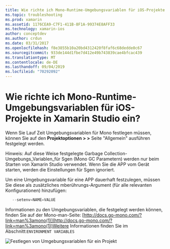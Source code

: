 ```yaml
---
title: Wie richte ich Mono-Runtime-Umgebungsvariablen für iOS-Projekte in Xamarin Studio ein?
ms.topic: troubleshooting
ms.prod: xamarin
ms.assetid: 1176CEA9-C7F1-411B-8F1A-99374E8AFF33
ms.technology: xamarin-ios
author: conceptdev
ms.author: crdun
ms.date: 03/31/2017
ms.openlocfilehash: f8e3855b10a20bd4312420f8faf6c68dedde0c67
ms.sourcegitcommit: 933de144d1fbe7d412e49b743839cae4bfcac439
ms.translationtype: MT
ms.contentlocale: de-DE
ms.lasthandoff: 09/04/2019
ms.locfileid: "70292092"
---
```

# <a name="how-do-i-set-mono-runtime-environment-variables-for-ios-projects-in-xamarin-studio"></a>Wie richte ich Mono-Runtime-Umgebungsvariablen für iOS-Projekte in Xamarin Studio ein?

Wenn Sie Lauf Zeit Umgebungsvariablen für Mono festlegen müssen, können Sie auf den **Projektoptionen > >** Seite "Allgemein" ausführen festgelegt werden.

Hinweis: Auf diese Weise festgelegte Garbage Collection-Umgebungs\_Variablen\_für Sgen (Mono GC Parametern) werden nur beim Starten von Xamarin Studio verwendet. Wenn Sie die APP vom Gerät starten, werden die Einstellungen für Sgen ignoriert. 

Um eine Umgebungsvariable für eine APP dauerhaft festzulegen, müssen Sie diese als zusätzliches mberührungs-Argument (für alle relevanten Konfigurationen) hinzufügen:

```csharp
   --setenv=NAME=VALUE
```

Informationen zu den Umgebungsvariablen, die festgelegt werden können, finden Sie auf der Mono-man-Seite:  [http://docs.go-mono.com/?link=man%3amono(1)](http://docs.go-mono.com/?link=man%3amono(1))Weitere Informationen finden Sie im Abschnitt:`ENVIRONMENT VARIABLES`

![](xs-mono-runtime-images/environment-variables.jpg "Festlegen von Umgebungsvariablen für ein Projekt")

